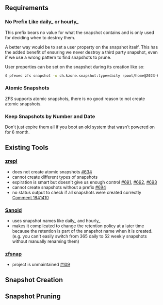 ## Requirements

### No Prefix Like daily\_ or hourly\_

This prefix bears no value for what the snapshot contains and is only used for deciding when to destroy them.

A better way would be to set a user property on the snapshot itself. This has the added benefit of ensuring we never destroy a third party snapshot, even if we use a wrong pattern to find snapshots to prune.

User properties can be set on the snapshot during its creation like so:

```sh
$ pfexec zfs snapshot -o ch.kzone.snapshot:type=daily rpool/home@2023-04-09_155300Z
```

### Atomic Snapshots

ZFS supports atomic snapshots, there is no good reason to not create atomic snapshots.

### Keep Snapshots by Number and Date

Don't just expire them all if you boot an old system that wasn't powered on for 6 month.

## Existing Tools

### [zrepl](https://github.com/zrepl/zrepl)

- does not create atomic snapshots [#634](https://github.com/zrepl/zrepl/issues/634)
- cannot create different types of snapshots
- expiration is smart but doesn't give us enough control [#691](https://github.com/zrepl/zrepl/issues/691), [#692](https://github.com/zrepl/zrepl/issues/692), [#693](https://github.com/zrepl/zrepl/issues/693)
- cannot create snapshots without a prefix [#694](https://github.com/zrepl/zrepl/issues/694)
- no status output to check if all snapshots were created correctly [Comment 1841410](https://github.com/zrepl/zrepl/discussions/547#discussioncomment-1841410)

### [Sanoid](https://github.com/jimsalterjrs/sanoid)

- uses snapshot names like daily\_ and hourly\_
- makes it complicated to change the retention policy at a later time because the retention is part of the snapshot name when it is created. (e.g. you can't easily switch from 365 daily to 52 weekly snapshots without manually renaming them)

### [zfsnap](https://github.com/zfsnap/zfsnap)

- project is unmaintained [#109](https://github.com/zfsnap/zfsnap/issues/109)

## Snapshot Creation



## Snapshot Pruning
